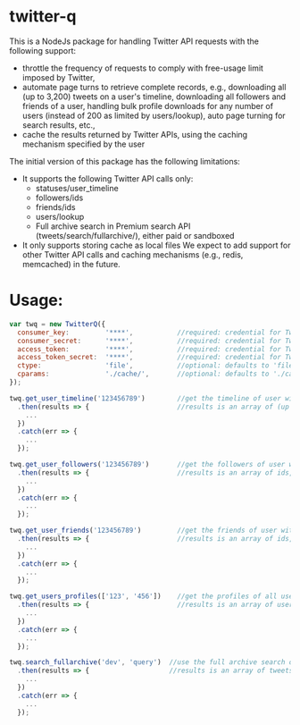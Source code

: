 # twitter-q
This is a NodeJs package for handling Twitter API requests with the following support:
- throttle the frequency of requests to comply with free-usage limit imposed by Twitter,
- automate page turns to retrieve complete records, e.g., downloading all (up to 3,200) tweets on a user's timeline, downloading all followers and friends of a user, handling bulk profile downloads for any number of users (instead of 200 as limited by users/lookup), auto page turning for search results, etc.,
- cache the results returned by Twitter APIs, using the caching mechanism specified by the user

The initial version of this package has the following limitations:
- It supports the following Twitter API calls only:
  - statuses/user_timeline
  - followers/ids
  - friends/ids
  - users/lookup
  - Full archive search in Premium search API (tweets/search/fullarchive/), either paid or sandboxed
- It only supports storing cache as local files
We expect to add support for other Twitter API calls and caching mechanisms (e.g., redis, memcached) in the future.

# Usage:
```js
var twq = new TwitterQ({
  consumer_key:         '****',           //required: credential for Twitter APIs
  consumer_secret:      '****',           //required: credential for Twitter APIs
  access_token:         '****',           //required: credential for Twitter APIs
  access_token_secret:  '****',           //required: credential for Twitter APIs
  ctype:                'file',           //optional: defaults to 'file'
  cparams:              './cache/',       //optional: defaults to './cache/' for 'file'
});

twq.get_user_timeline('123456789')        //get the timeline of user with id '123456789' (auto pagedown), returns a promise
  .then(results => {                      //results is an array of (up to 3,200, as the maximum limit allowed by Twitter API even with page downs) tweets, each an object in Twitter API format
    ...
  })
  .catch(err => {
    ...
  });

twq.get_user_followers('123456789')       //get the followers of user with id '123456789' (auto pagedown), returns a promise
  .then(results => {                      //results is an array of ids, each a string
    ...
  })
  .catch(err => {
    ...
  });

twq.get_user_friends('123456789')         //get the friends of user with id '123456789' (auto pagedown), returns a promise
  .then(results => {                      //results is an array of ids, each a string
    ...
  })
  .catch(err => {
    ...
  });

twq.get_users_profiles(['123', '456'])    //get the profiles of all users in the array (the function will automatically partition the array into chunks of 200 users to conform with the Twitter API limit), returns a promise
  .then(results => {                      //results is an array of user objects, each containing keys such as id_str, screen_name, location, etc.
    ...
  })
  .catch(err => {
    ...
  });

twq.search_fullarchive('dev', 'query')  //use the full archive search of Twitter Premium API (either sandbox or paid) to search for 'query', under development environment 'dev', returns a promise
  .then(results => {                    //results is an array of tweets, each an object in Twitter API format.
    ...
  })
  .catch(err => {
    ...
  });  
```
